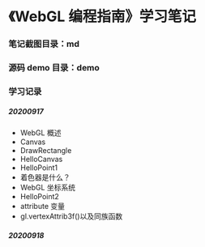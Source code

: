 # 《WebGL 编程指南》学习笔记

### 笔记截图目录：md

### 源码 demo 目录：demo

### 学习记录

##### 20200917

- WebGL 概述
- Canvas
- DrawRectangle
- HelloCanvas
- HelloPoint1
- 着色器是什么？
- WebGL 坐标系统
- HelloPoint2
- attribute 变量
- gl.vertexAttrib3f()以及同族函数

##### 20200918
